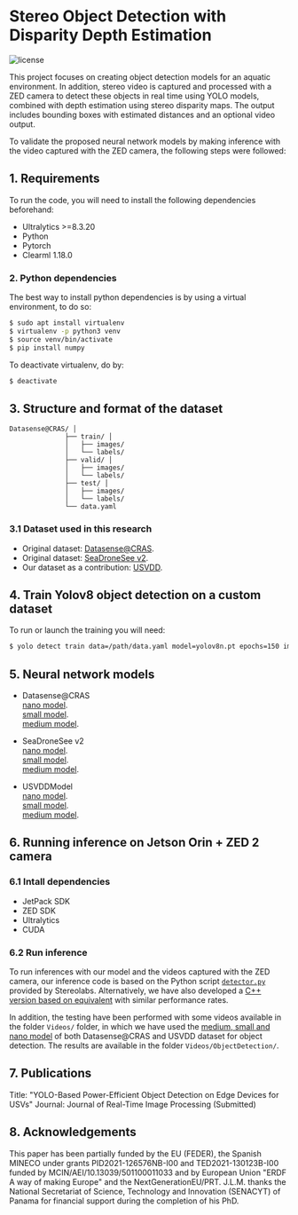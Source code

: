 # Stereo Object Detection with Disparity Depth Estimation

<img alt="license" src="https://img.shields.io/github/license/mashape/apistatus.svg"/>

<!-- 
This project processes stereo video captured from a ZED camera to perform real-time object detection using a YOLO model, combined with depth estimation using stereo disparity maps. The output includes bounding boxes with estimated distances and an optional video output.
-->

This project focuses on creating object detection models for an aquatic environment. In addition, stereo video is captured and processed with a ZED camera to detect these objects in real time using YOLO models, combined with depth estimation using stereo disparity maps. The output includes bounding boxes with estimated distances and an optional video output.

To validate the proposed neural network models by making inference with the video captured with the ZED camera, the following steps were followed:

## 1. Requirements
To run the code, you will need to install the following dependencies beforehand:

* Ultralytics >=8.3.20
* Python
* Pytorch 
* Clearml 1.18.0 

### 2. Python dependencies
The best way to install python dependencies is by using a virtual environment, to do so:

```bash
$ sudo apt install virtualenv
$ virtualenv -p python3 venv
$ source venv/bin/activate
$ pip install numpy
```
To deactivate virtualenv, do by:

```bash
$ deactivate
```
## 3. Structure and format of the dataset
```
Datasense@CRAS/ │
              ├── train/ │
              │   ├── images/ 
              │   └── labels/ 
              ├── valid/ │
              │   ├── images/ 
              │   └── labels/ 
              ├── test/ │
              │   ├── images/ 
              │   └── labels/ 
              └── data.yaml 
```
### 3.1 Dataset used in this research
* Original dataset: [Datasense@CRAS](https://rdm.inesctec.pt/lv/dataset/nis-2022-001).
* Original dataset: [SeaDroneSee v2](https://cloud.cs.uni-tuebingen.de/index.php/s/ZZxX65FGnQ8zjBP?path=/Compressed%20Version).
* Our dataset as a contribution: [USVDD](https://universe.roboflow.com/modelboat/boat-detection-oelpk).

## 4. Train Yolov8 object detection on a custom dataset
To run or launch the training you will need:

```bash
$ yolo detect train data=/path/data.yaml model=yolov8n.pt epochs=150 imgsz=640 batch=16 lr0=0.001 momentum=0.9 weight_decay=0.0005 plots=True save=True amp=True
```

## 5. Neural network models
* Datasense@CRAS  
   [nano model](https://gitlab.com/Ljmn30/tfm/-/raw/main/Datasense@CRAS/Train2/weights/best.pt?ref_type=heads).    
   [small model](https://gitlab.com/Ljmn30/tfm/-/raw/main/Datasense@CRAS/Train3/weights/best.pt?ref_type=heads).   
   [medium model](https://gitlab.com/Ljmn30/tfm/-/raw/main/Datasense@CRAS/Train/weights/best.pt?ref_type=heads).    
   
* SeaDroneSee v2  
   [nano model](https://gitlab.com/Ljmn30/tfm/-/raw/main/SeaDronesSee/Train/weights/best.pt?ref_type=heads).    
   [small model](https://gitlab.com/Ljmn30/tfm/-/raw/main/SeaDronesSee/Train2/weights/best.pt?ref_type=heads).   
   [medium model](https://gitlab.com/Ljmn30/tfm/-/raw/main/SeaDronesSee/Train3/weights/best.pt?ref_type=heads).   
   
* USVDDModel  
   [nano model](https://gitlab.com/Ljmn30/tfm/-/raw/main/USVDDMODEL/Train/weights/best.pt?ref_type=heads).    
   [small model](https://gitlab.com/Ljmn30/tfm/-/raw/main/USVDDMODEL/Train2/weights/best.pt?ref_type=heads).   
   [medium model](https://gitlab.com/Ljmn30/tfm/-/raw/main/USVDDMODEL/Train3/weights/best.pt?ref_type=heads). 
   
## 6. Running inference on Jetson Orin + ZED 2 camera

### 6.1 Intall dependencies
* JetPack SDK
* ZED SDK
* Ultralytics
* CUDA

### 6.2 Run inference
To run inferences with our model and the videos captured with the ZED camera, our inference code is based on the Python script [`detector.py`](https://github.com/stereolabs/zed-sdk/blob/master/object%20detection/custom%20detector/python/pytorch_yolov8/detector.py) provided by Stereolabs. Alternatively, we have also developed a [C++ version based on equivalent](https://github.com/stereolabs/zed-sdk/tree/master/object%20detection/custom%20detector/cpp/tensorrt_yolov5-v6-v8_onnx) with similar performance rates.


In addition, the testing have been performed with some videos available in the folder `Videos/` folder, in which we have used the [medium, small and nano model](https://gitlab.com/Ljmn30/tfm/-/raw/main/Datasense@CRAS/Train/weights/best.pt?ref_type=heads) of both Datasense@CRAS and USVDD dataset for object detection. The results are available in the folder `Videos/ObjectDetection/`.

## 7. Publications

Title: "YOLO-Based Power-Efficient Object Detection on Edge Devices for USVs"
Journal: Journal of Real-Time Image Processing (Submitted)

## 8. Acknowledgements
This paper has been partially funded by the EU (FEDER), the Spanish MINECO under grants PID2021-126576NB-I00 and TED2021-130123B-I00 funded by MCIN/AEI/10.13039/501100011033 and by European Union "ERDF A way of making Europe" and the NextGenerationEU/PRT. J.L.M. thanks the National Secretariat of Science, Technology and Innovation (SENACYT) of Panama for financial support during the completion of his PhD.
